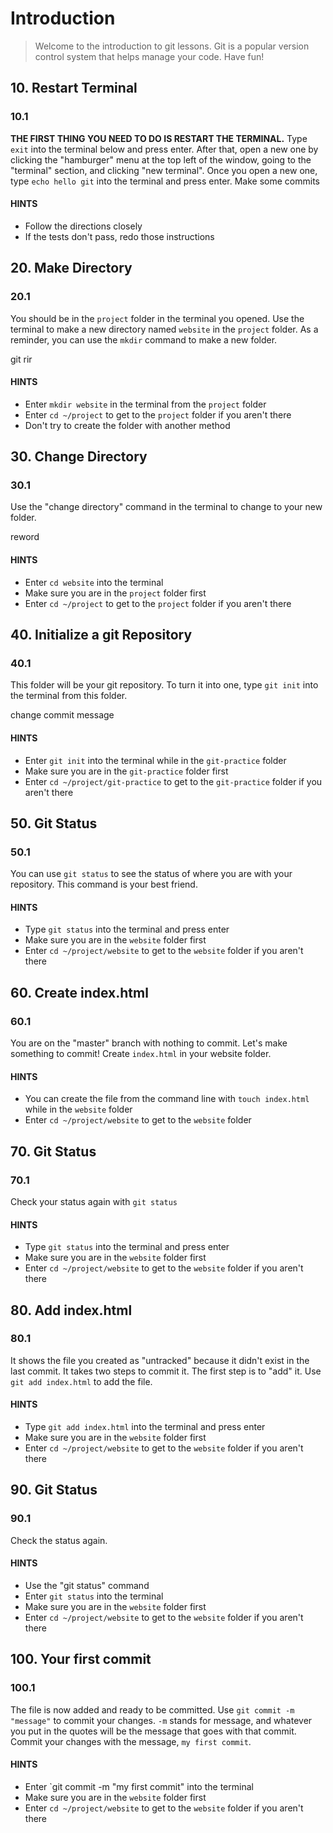 # Introduction

> Welcome to the introduction to git lessons. Git is a popular version control system that helps manage your code. Have fun!

## 10. Restart Terminal

### 10.1

**THE FIRST THING YOU NEED TO DO IS RESTART THE TERMINAL.** Type `exit` into the terminal below and press enter. After that, open a new one by clicking the "hamburger" menu at the top left of the window, going to the "terminal" section, and clicking "new terminal". Once you open a new one, type `echo hello git` into the terminal and press enter.
Make some commits

#### HINTS

- Follow the directions closely
- If the tests don't pass, redo those instructions

## 20. Make Directory

### 20.1

You should be in the `project` folder in the terminal you opened. Use the terminal to make a new directory named `website` in the `project` folder. As a reminder, you can use the `mkdir` command to make a new folder.

git rir

#### HINTS

- Enter `mkdir website` in the terminal from the `project` folder
- Enter `cd ~/project` to get to the `project` folder if you aren't there
- Don't try to create the folder with another method

## 30. Change Directory

### 30.1

Use the "change directory" command in the terminal to change to your new folder.

reword

#### HINTS

- Enter `cd website` into the terminal
- Make sure you are in the `project` folder first
- Enter `cd ~/project` to get to the `project` folder if you aren't there

## 40. Initialize a git Repository

### 40.1

This folder will be your git repository. To turn it into one, type `git init` into the terminal from this folder.

change commit message

#### HINTS

- Enter `git init` into the terminal while in the `git-practice` folder
- Make sure you are in the `git-practice` folder first
- Enter `cd ~/project/git-practice` to get to the `git-practice` folder if you aren't there

## 50. Git Status

### 50.1

You can use `git status` to see the status of where you are with your repository. This command is your best friend.

#### HINTS

- Type `git status` into the terminal and press enter
- Make sure you are in the `website` folder first
- Enter `cd ~/project/website` to get to the `website` folder if you aren't there

## 60. Create index.html

### 60.1

You are on the "master" branch with nothing to commit. Let's make something to commit! Create `index.html` in your website folder.

#### HINTS

- You can create the file from the command line with `touch index.html` while in the `website` folder
- Enter `cd ~/project/website` to get to the `website` folder

## 70. Git Status

### 70.1

Check your status again with `git status`

#### HINTS

- Type `git status` into the terminal and press enter
- Make sure you are in the `website` folder first
- Enter `cd ~/project/website` to get to the `website` folder if you aren't there

## 80. Add index.html

### 80.1

It shows the file you created as "untracked" because it didn't exist in the last commit. It takes two steps to commit it. The first step is to "add" it. Use `git add index.html` to add the file.

#### HINTS

- Type `git add index.html` into the terminal and press enter
- Make sure you are in the `website` folder first
- Enter `cd ~/project/website` to get to the `website` folder if you aren't there

## 90. Git Status

### 90.1

Check the status again.

#### HINTS

- Use the "git status" command
- Enter `git status` into the terminal
- Make sure you are in the `website` folder first
- Enter `cd ~/project/website` to get to the `website` folder if you aren't there

## 100. Your first commit

### 100.1

The file is now added and ready to be committed. Use `git commit -m "message"` to commit your changes. `-m` stands for message, and whatever you put in the quotes will be the message that goes with that commit. Commit your changes with the message, `my first commit`.

#### HINTS

- Enter `git commit -m "my first commit" into the terminal
- Make sure you are in the `website` folder first
- Enter `cd ~/project/website` to get to the `website` folder if you aren't there
